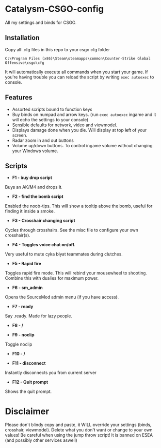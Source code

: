 # Catalysm-CSGO-config


All my settings and binds for CSGO.

## Installation

  Copy all .cfg files in this repo to your csgo cfg folder
  
  `C:\Program Files (x86)\Steam\steamapps\common\Counter-Strike Global Offensive\csgo\cfg`
  
  It will automatically execute all commands when you start your game. 
  If you're having trouble you can reload the script by writing `exec autoexec` to console.

## Features

* Assorted scripts bound to function keys
* Buy binds on numpad and arrow keys. (run `exec autoexec` ingame and it will echo the settings to your console)
* Sensible defaults for network, video and viewmodel.
* Displays damage done when you die. Will display at top left of your screen.
* Radar zoom in and out buttons
* Volume up/down buttons. To control ingame volume without changing your Windows volume.

## Scripts

* **F1 - buy drop script**
  
Buys an AK/M4 and drops it.

* **F2 - find the bomb script**

Enabled the noob-tips. This will show a tooltip above the bomb, useful for finding it inside a smoke.

* **F3 - Crosshair changing script**

Cycles through crosshairs. See the misc file to configure your own crosshair(s).

* **F4 - Toggles voice chat on/off.**

Very useful to mute cyka blyat teammates during clutches.

* **F5 - Rapid fire**

Toggles rapid fire mode. This will rebind your mousewheel to shooting. Combine this with dualies for maximum power.

* **F6 - sm_admin**

Opens the SourceMod admin menu (if you have access).

* **F7 - ready**

Say .ready. Made for lazy people.

* **F8 - /**

* **F9 - noclip**

Toggle noclip

* **F10 - /**

* **F11 - disconnect**

Instantly disconnects you from current server

* **F12 - Quit prompt**

Shows the quit prompt. 

# Disclaimer

Please don't blindy copy and paste, it WILL override your settings (binds, crosshair, viewmodel). Delete what you don't want or change to your own values! Be careful when using the jump throw script! It is banned on ESEA (and possibly other services aswell)
